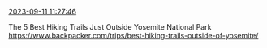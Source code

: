 [2023-09-11 11:27:46](https://mstdn.social/@hill_wanderer/111046273711464642)

The 5 Best Hiking Trails Just Outside Yosemite National Park <a href="https://www.backpacker.com/trips/best-hiking-trails-outside-of-yosemite/" target="_blank" rel="nofollow noopener noreferrer" translate="no">https://www.backpacker.com/trips/best-hiking-trails-outside-of-yosemite/</a>